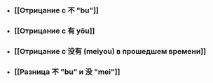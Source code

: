- ### [[Отрицание с 不 "bu"]]
- ### [[Отрицание с 有 yǒu]]
- ### [[Отрицание с 没有 (meiyou) в прошедшем времени]]
- ### [[Разница  不 "bu" и 没 "mei"]]
